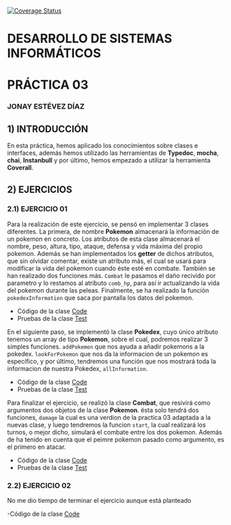[![Coverage Status](https://coveralls.io/repos/github/ULL-ESIT-INF-DSI-2122/ull-esit-inf-dsi-21-22-prct05-objects-classes-interfaces-alu0101100586/badge.svg?branch=main)](https://coveralls.io/github/ULL-ESIT-INF-DSI-2122/ull-esit-inf-dsi-21-22-prct05-objects-classes-interfaces-alu0101100586?branch=main)

# DESARROLLO DE SISTEMAS INFORMÁTICOS  
# PRÁCTICA 03  
### JONAY ESTÉVEZ DÍAZ

## **1) INTRODUCCIÓN**  
En esta práctica, hemos aplicado los conocimientos sobre clases e interfaces, además hemos utilizado las herramientas de **Typedoc**, **mocha**, **chai**, **Instanbull** y por último, hemos empezado a utilizar la herramienta **Coverall**.  
  
## **2) EJERCICIOS**
### **2.1) EJERCICIO 01**  
Para la realización de este ejercicio, se pensó en implementar 3 clases diferentes. La primera, de nombre **Pokemon** almacenará la información de un pokemon en concreto. Los atributos de esta clase almacenará el nombre, peso, altura, tipo, ataque, defensa y vida máxima del propio pokemon. Además se han implementados los **getter** de dichos atributos, que sin olvidar comentar, existe un atributo más, el cual se usará para modificar la vida del pokemon cuando éste esté en combate.
También se han realizado dos funciones más. `Combat` le pasamos el daño recivido por parametro y lo restamos al atributo `comb_hp`, para así ir actualizando la vida del pokemon durante las peleas. Finalmente, se ha realizado la función `pokedexInformation` que saca por pantalla los datos del pokemon.  
  - Código de la clase [Code](https://github.com/ULL-ESIT-INF-DSI-2122/ull-esit-inf-dsi-21-22-prct05-objects-classes-interfaces-alu0101100586/blob/main/src/Ejercicio_1/pokemon.ts)
  - Pruebas de la clase [Test](https://github.com/ULL-ESIT-INF-DSI-2122/ull-esit-inf-dsi-21-22-prct05-objects-classes-interfaces-alu0101100586/blob/main/tests/Ejercicio_1/pokemon.spec.ts)
  
En el siguiente paso, se implementó la clase **Pokedex**, cuyo único atributo tenemos un array de tipo **Pokemon**, sobre el cual, podremos realizar 3 simples funciones. `addPokemon` que nos ayuda a añadir pokemons a la pokedex. `lookForPokemon` que nos da la informacion de un pokemon es específico, y por último, tendremos una función que nos mostrará toda la informacion de nuestra Pokedex, `allInformation`.  
  - Código de la clase [Code](https://github.com/ULL-ESIT-INF-DSI-2122/ull-esit-inf-dsi-21-22-prct05-objects-classes-interfaces-alu0101100586/blob/main/src/Ejercicio_1/pokedex.ts)
  - Pruebas de la clase [Test](https://github.com/ULL-ESIT-INF-DSI-2122/ull-esit-inf-dsi-21-22-prct05-objects-classes-interfaces-alu0101100586/blob/main/tests/Ejercicio_1/pokedex.spec.ts)
  
Para finalizar el ejercicio, se realizó la clase **Combat**, que resivirá como argumentos dos objetos de la clase **Pokemon**. ësta solo tendrá dos funciones, `damage` la cual es una verdion de la practica 03 adaptada a la nuevas clase, y luego tendremos la funcion `start`, la cual realizará los turnos, o mejor dicho, simulará el combate entre los dos pokemon. Además de ha tenido en cuenta que el peimre pokemon pasado como argumento, es el primero en atacar.  
  - Código de la clase [Code](https://github.com/ULL-ESIT-INF-DSI-2122/ull-esit-inf-dsi-21-22-prct05-objects-classes-interfaces-alu0101100586/blob/main/src/Ejercicio_1/combat.ts)
  - Pruebas de la clase [Test](https://github.com/ULL-ESIT-INF-DSI-2122/ull-esit-inf-dsi-21-22-prct05-objects-classes-interfaces-alu0101100586/blob/main/tests/Ejercicio_1/combat.spec.ts)
  
### **2.2) EJERCICIO 02** 
No me dio tiempo de terminar el ejercicio aunque está planteado

  -Código de la clase [Code](https://github.com/ULL-ESIT-INF-DSI-2122/ull-esit-inf-dsi-21-22-prct05-objects-classes-interfaces-alu0101100586/blob/main/src/Ejercicio_2/conecta.ts)
